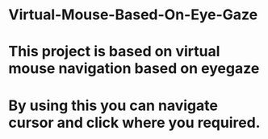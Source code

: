 # Virtual-Mouse-Based-On-Eye-Gaze
# This project is based on virtual mouse navigation based on eyegaze 
# By using this you can navigate cursor and click where you required.
